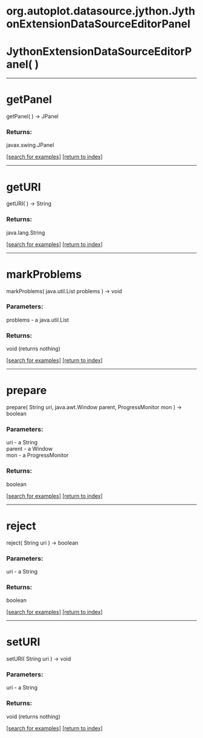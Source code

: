# org.autoplot.datasource.jython.JythonExtensionDataSourceEditorPanel



# JythonExtensionDataSourceEditorPanel( )


***
<a name="getPanel"></a>
# getPanel
getPanel(  ) &rarr; JPanel



### Returns:
javax.swing.JPanel


<a href="https://github.com/autoplot/dev/search?q=getPanel&unscoped_q=getPanel">[search for examples]</a>
<a href="https://github.com/autoplot/documentation/blob/master/javadoc/index-all.md">[return to index]</a>

***
<a name="getURI"></a>
# getURI
getURI(  ) &rarr; String



### Returns:
java.lang.String


<a href="https://github.com/autoplot/dev/search?q=getURI&unscoped_q=getURI">[search for examples]</a>
<a href="https://github.com/autoplot/documentation/blob/master/javadoc/index-all.md">[return to index]</a>

***
<a name="markProblems"></a>
# markProblems
markProblems( java.util.List problems ) &rarr; void



### Parameters:
problems - a java.util.List

### Returns:
void (returns nothing)


<a href="https://github.com/autoplot/dev/search?q=markProblems&unscoped_q=markProblems">[search for examples]</a>
<a href="https://github.com/autoplot/documentation/blob/master/javadoc/index-all.md">[return to index]</a>

***
<a name="prepare"></a>
# prepare
prepare( String uri, java.awt.Window parent, ProgressMonitor mon ) &rarr; boolean



### Parameters:
uri - a String
<br>parent - a Window
<br>mon - a ProgressMonitor

### Returns:
boolean


<a href="https://github.com/autoplot/dev/search?q=prepare&unscoped_q=prepare">[search for examples]</a>
<a href="https://github.com/autoplot/documentation/blob/master/javadoc/index-all.md">[return to index]</a>

***
<a name="reject"></a>
# reject
reject( String uri ) &rarr; boolean



### Parameters:
uri - a String

### Returns:
boolean


<a href="https://github.com/autoplot/dev/search?q=reject&unscoped_q=reject">[search for examples]</a>
<a href="https://github.com/autoplot/documentation/blob/master/javadoc/index-all.md">[return to index]</a>

***
<a name="setURI"></a>
# setURI
setURI( String uri ) &rarr; void



### Parameters:
uri - a String

### Returns:
void (returns nothing)


<a href="https://github.com/autoplot/dev/search?q=setURI&unscoped_q=setURI">[search for examples]</a>
<a href="https://github.com/autoplot/documentation/blob/master/javadoc/index-all.md">[return to index]</a>

